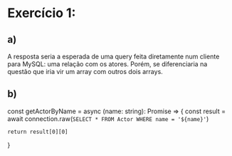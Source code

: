 # Exercício 1:
## a)
A resposta seria a esperada de uma query feita diretamente num cliente para MySQL: uma relação com os atores. Porém, se diferenciaria na questão que iria vir um array com outros dois arrays. 

## b)

const getActorByName = async (name: string): Promise<any> => {
  const result = await connection.raw(`
    SELECT * FROM Actor WHERE name = '${name}'
  `)

	return result[0][0]
}

